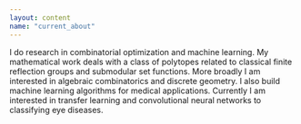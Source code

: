 ```yaml
---
layout: content
name: "current_about"
---
```

I do research in combinatorial optimization and machine learning.  My mathematical work deals with a class of polytopes related to classical finite reflection groups and submodular set functions. More broadly I am interested in algebraic combinatorics and discrete geometry.  I also build machine learning algorithms for medical applications.  Currently I am interested in transfer learning and convolutional neural networks to classifying eye diseases.
